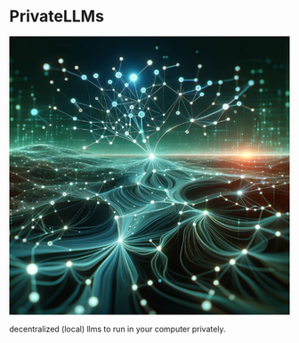 # PrivateLLMs
<p align="center">
  <img src="https://github.com/Esmail-ibraheem/Private-llms/blob/main/PrivateLLMs.jpg" alt="Your Image Description" width="1100" height=500">
</p>
decentralized (local) llms to run in your computer privately. 
